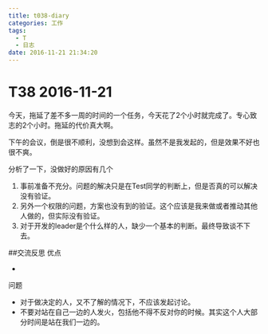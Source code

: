 ```yaml
---
title: t038-diary
categories: 工作
tags:
  - T
  - 日志
date: 2016-11-21 21:34:20
---
```

# T38 2016-11-21
今天，拖延了差不多一周的时间的一个任务，今天花了2个小时就完成了。专心致志的2个小时。拖延的代价真大啊。

下午的会议，倒是很不顺利，没想到会这样。虽然不是我发起的，但是效果不好也很不爽。

分析了一下，没做好的原因有几个

1. 事前准备不充分。问题的解决只是在Test同学的判断上，但是否真的可以解决没有验证。
2. 另外一个权限的问题，方案也没有到的验证。这个应该是我来做或者推动其他人做的，但实际没有验证。
3. 对于开发的leader是个什么样的人，缺少一个基本的判断。最终导致谈不下去。

##交流反思
优点

- 

问题

- 对于做决定的人，又不了解的情况下，不应该发起讨论。
- 不要对站在自己一边的人发火，包括他不得不反对你的时候。其实这个人大部分时间是站在我们一边的。